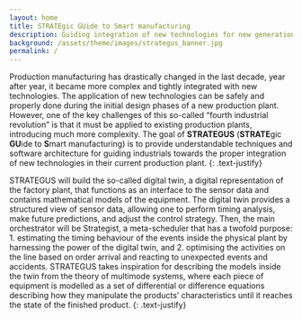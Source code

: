 ```yaml
---
layout: home
title: STRATEgic GUide to Smart manufacturing
description: Guiding integration of new technologies for new generation of<br/>smart manufacturing systems
background: /assets/theme/images/strategus_banner.jpg
permalink: /
---
```


Production manufacturing has drastically changed in the last decade, year after
year, it became more complex and tightly integrated with new technologies. The
application of new technologies can be safely and properly done during the
initial design phases of a new production plant. However, one of the key
challenges of this so-called “fourth industrial revolution” is that it must be
applied to existing production plants, introducing much more complexity. The
goal of **STRATEGUS** (**STRATE**gic **GU**ide to **S**mart manufacturing) is to
provide understandable techniques and software architecture for guiding
industrials towards the proper integration of new technologies in their current
production plant.
{: .text-justify}

STRATEGUS will build the so-called digital twin, a digital representation of the
factory plant, that functions as an interface to the sensor data and contains
mathematical models of the equipment. The digital twin provides a structured
view of sensor data, allowing one to perform timing analysis, make future
predictions, and adjust the control strategy. Then, the main orchestrator will
be Strategist, a meta-scheduler that has a twofold purpose: 1. estimating the
timing behaviour of the events inside the physical plant by harnessing the power
of the digital twin, and 2. optimising the activities on the line based on order
arrival and reacting to unexpected events and accidents. STRATEGUS takes
inspiration for describing the models inside the twin from the theory of
multimode systems, where each piece of equipment is modelled as a set of
differential or difference equations describing how they manipulate the
products’ characteristics until it reaches the state of the finished product.
{: .text-justify}